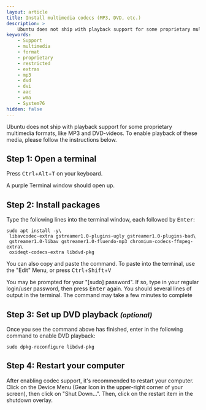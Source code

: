 ```yaml
---
layout: article
title: Install multimedia codecs (MP3, DVD, etc.)
description: >
    Ubuntu does not ship with playback support for some proprietary multimedia formats, like MP3 and DVD-videos. To enable playback of these media, please see this Multimedia Playback Support documentation.
keywords:
    - Support
    - multimedia
    - format
    - proprietary
    - restricted
    - extras
    - mp3
    - dvd
    - dvi
    - aac
    - wma
    - System76
hidden: false
---
```


Ubuntu does not ship with playback support for some proprietary multimedia formats, like MP3 and DVD-videos. To enable playback of these media, please follow the instructions below.


## Step 1: Open a terminal

Press <kbd>Ctrl</kbd>+<kbd>Alt</kbd>+<kbd>T</kbd> on your keyboard.

A purple Terminal window should open up.


## Step 2: Install packages

Type the following lines into the terminal window, each followed by <kbd>Enter</kbd>:

```
sudo apt install -y\
 libavcodec-extra gstreamer1.0-plugins-ugly gstreamer1.0-plugins-bad\
 gstreamer1.0-libav gstreamer1.0-fluendo-mp3 chromium-codecs-ffmpeg-extra\
 oxideqt-codecs-extra libdvd-pkg
```

You can also copy and paste the command. To paste into the terminal, use the "Edit" Menu, or press <kbd>Ctrl</kbd>+<kbd>Shift</kbd>+<kbd>V</kbd>

You may be prompted for your "[sudo] password". If so, type in your regular login/user password, then press <kbd>Enter</kbd> again. You should several lines of output in the terminal. The command may take a few minutes to complete


## Step 3: Set up DVD playback <small>_(optional)_</small>

Once you see the command above has finished, enter in the following command to enable DVD playback:

```
sudo dpkg-reconfigure libdvd-pkg
```


## Step 4: Restart your computer

After enabling codec support, it's recommended to restart your computer. Click on the Device Menu (Gear Icon in the upper-right corner of your screen), then click on "Shut Down...". Then, click on the restart item in the shutdown overlay.
